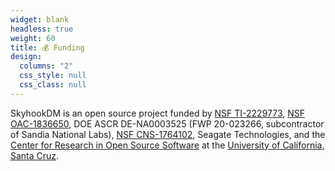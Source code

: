 ```yaml
---
widget: blank
headless: true
weight: 60
title: 💰 Funding
design:
  columns: "2"
  css_style: null
  css_class: null
---
```

SkyhookDM is an open source project funded by [NSF TI-2229773](https://www.nsf.gov/awardsearch/showAward?AWD_ID=2229773), [NSF OAC-1836650](https://www.nsf.gov/awardsearch/showAward?AWD_ID=1836650), DOE ASCR DE-NA0003525 (FWP 20-023266, subcontractor of Sandia National Labs), [NSF CNS-1764102](https://www.nsf.gov/awardsearch/showAward?AWD_ID=1764102), Seagate Technologies, and the [Center for Research in Open Source Software][web-cross] at the [University of California, Santa Cruz][web-ucsc].

<!-- Resources -->
[web-cross]:       https://cross.ucsc.edu/
[web-ucsc]:        https://www.ucsc.edu/
